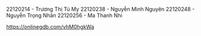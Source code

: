 22120214 - Trương Thị Tú My
22120238 - Nguyễn Minh Nguyên
22120248 - Nguyễn Trọng Nhân
22120256 - Ma Thanh Nhi

https://onlinegdb.com/vhM0hgkWa